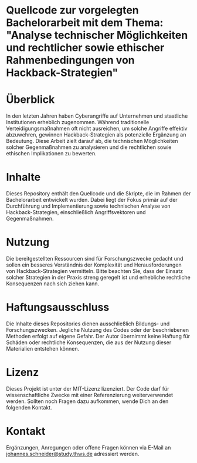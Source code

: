 # Quellcode zur vorgelegten Bachelorarbeit mit dem Thema: "Analyse technischer Möglichkeiten und rechtlicher sowie ethischer Rahmenbedingungen von Hackback-Strategien"

# Überblick
In den letzten Jahren haben Cyberangriffe auf Unternehmen und staatliche Institutionen erheblich zugenommen. Während traditionelle Verteidigungsmaßnahmen oft nicht ausreichen, um solche Angriffe effektiv abzuwehren, gewinnen Hackback-Strategien als potenzielle Ergänzung an Bedeutung. Diese Arbeit zielt darauf ab, die technischen Möglichkeiten solcher Gegenmaßnahmen zu analysieren und die rechtlichen sowie ethischen Implikationen zu bewerten.

# Inhalte
Dieses Repository enthält den Quellcode und die Skripte, die im Rahmen der Bachelorarbeit entwickelt wurden. Dabei liegt der Fokus primär auf der
Durchführung und Implementierung sowie technischen Analyse von Hackback-Strategien, einschließlich Angriffsvektoren und Gegenmaßnahmen.

# Nutzung

Die bereitgestellten Ressourcen sind für Forschungszwecke gedacht und sollen ein besseres Verständnis der Komplexität und Herausforderungen von Hackback-Strategien vermitteln. Bitte beachten Sie, dass der Einsatz solcher Strategien in der Praxis streng geregelt ist und erhebliche rechtliche Konsequenzen nach sich ziehen kann.

# Haftungsausschluss

Die Inhalte dieses Repositories dienen ausschließlich Bildungs- und Forschungszwecken. Jegliche Nutzung des Codes oder der beschriebenen Methoden erfolgt auf eigene Gefahr. Der Autor übernimmt keine Haftung für Schäden oder rechtliche Konsequenzen, die aus der Nutzung dieser Materialien entstehen können.

# Lizenz
Dieses Projekt ist unter der MIT-Lizenz lizenziert. Der Code darf für wissenschaftliche Zwecke mit einer Referenzierung weiterverwendet werden. Sollten noch Fragen dazu aufkommen, wende Dich an den folgenden Kontakt.

# Kontakt
Ergänzungen, Anregungen oder offene Fragen können via E-Mail an johannes.schneider@study.thws.de adressiert werden.
